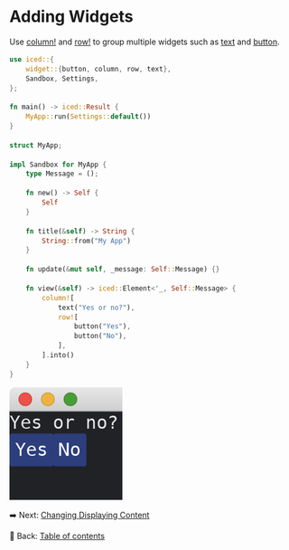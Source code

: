 # Adding Widgets

Use [column!](https://docs.iced.rs/iced/widget/macro.column.html) and [row!](https://docs.iced.rs/iced/widget/macro.row.html) to group multiple widgets such as [text](https://docs.iced.rs/iced/widget/fn.text.html) and [button](https://docs.iced.rs/iced/widget/fn.button.html).

```rust
use iced::{
    widget::{button, column, row, text},
    Sandbox, Settings,
};

fn main() -> iced::Result {
    MyApp::run(Settings::default())
}

struct MyApp;

impl Sandbox for MyApp {
    type Message = ();

    fn new() -> Self {
        Self
    }

    fn title(&self) -> String {
        String::from("My App")
    }

    fn update(&mut self, _message: Self::Message) {}

    fn view(&self) -> iced::Element<'_, Self::Message> {
        column![
            text("Yes or no?"),
            row![
                button("Yes"),
                button("No"),
            ],
        ].into()
    }
}
```

![Adding widgets](./pic/adding_widgets.png)

:arrow_right:  Next: [Changing Displaying Content](./changing_displaying_content.md)

:blue_book: Back: [Table of contents](./../README.md)
